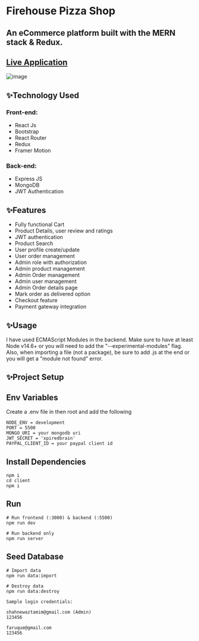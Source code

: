 # Firehouse Pizza Shop
## An eCommerce platform built with the MERN stack & Redux.
## [Live Application](https://firehousepizza.herokuapp.com/)
![image](https://user-images.githubusercontent.com/19238216/123558679-66e2e700-d7b9-11eb-8af0-2c4dbbe395ae.png)

## ✨Technology Used

### Front-end: 
- React Js
- Bootstrap
- React Router
- Redux
- Framer Motion

### Back-end:
- Express JS
- MongoDB
- JWT Authentication

## ✨Features
- Fully functional Cart
- Product Details, user review and ratings
- JWT authentication
- Product Search
- User profile create/update
- User order management
- Admin role with authorization
- Admin product management
- Admin Order management
- Admin user management
- Admin Order details page
- Mark order as delivered option
- Checkout feature
- Payment gateway integration

## ✨Usage
I have used ECMAScript Modules in the backend. Make sure to have at least Node v14.6+ or you will need to add the "--experimental-modules" flag. Also, when importing a file (not a package), be sure to add .js at the end or you will get a "module not found" error.


## ✨Project Setup
## Env Variables
Create a .env file in then root and add the following

```
NODE_ENV = development
PORT = 5500
MONGO_URI = your mongodb uri
JWT_SECRET = 'xpiredbrain'
PAYPAL_CLIENT_ID = your paypal client id
```
## Install Dependencies
```
npm i
cd client
npm i
```

## Run
```
# Run frontend (:3000) & backend (:5500)
npm run dev

# Run backend only
npm run server
```

## Seed Database
``` 
# Import data
npm run data:import

# Destroy data
npm run data:destroy
```
```
Sample login credentials:

shahnewaztamim@gmail.com (Admin)
123456

faruque@gmail.com
123456
```



